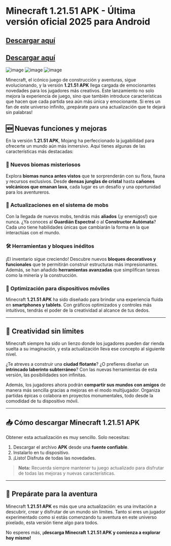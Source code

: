 #  Minecraft 1.21.51 APK - Última versión oficial 2025 para Android

##   [Descargar aquí ](https://apktodo.net/es/minecraft/)
##   [Descargar aquí](https://apktodo.io/es/minecraft/)
 
![image](https://github.com/user-attachments/assets/e0d43c95-43c2-4afa-8e08-0f9bbc948a8d) ![image](https://github.com/user-attachments/assets/73d9da3d-ea35-4a6b-b176-e7ff9be648ac) ![image](https://github.com/user-attachments/assets/455a092f-96e4-49b6-a4a8-9f4822d0eb6d)


Minecraft, el icónico juego de construcción y aventuras, sigue evolucionando, y la versión **1.21.51 APK** llega cargada de emocionantes novedades para los jugadores más creativos. Este lanzamiento no solo mejora la experiencia de juego, sino que también introduce características que hacen que cada partida sea aún más única y emocionante. Si eres un fan de este universo infinito, ¡prepárate para una actualización que te dejará sin palabras!

## 🆕 Nuevas funciones y mejoras

En la versión **1.21.51 APK**, Mojang ha perfeccionado la jugabilidad para ofrecerte un mundo aún más inmersivo. Aquí tienes algunas de las características más destacadas:

### 🌿 Nuevos biomas misteriosos
Explora **biomas nunca antes vistos** que te sorprenderán con su flora, fauna y recursos exclusivos. Desde **densas junglas de cristal** hasta **cañones volcánicos que emanan lava**, cada lugar es un desafío y una oportunidad para los aventureros.

### 🐾 Actualizaciones en el sistema de mobs
Con la llegada de nuevos mobs, tendrás más **aliados** (¡y enemigos!) que nunca. ¿Ya conoces al **Guardián Espectral** o al **Constructor Autómata**? Cada uno tiene habilidades únicas que cambiarán la forma en la que interactúas con el mundo.

### 🛠️ Herramientas y bloques inéditos
¡El inventario sigue creciendo! Descubre nuevos **bloques decorativos y funcionales** que te permitirán construir estructuras más impresionantes. Además, se han añadido **herramientas avanzadas** que simplifican tareas como la minería y la construcción.

### 📱 Optimización para dispositivos móviles
Minecraft **1.21.51 APK** ha sido diseñado para brindar una experiencia fluida en **smartphones y tablets**. Con gráficos optimizados y controles más intuitivos, tendrás el poder de la creatividad al alcance de tus dedos.

---

## 🎨 Creatividad sin límites

Minecraft siempre ha sido un lienzo donde los jugadores pueden dar rienda suelta a su imaginación, y esta actualización lleva ese concepto al siguiente nivel. 

¿Te atreves a construir una **ciudad flotante**? ¿O prefieres diseñar un **intrincado laberinto subterráneo**? Con las nuevas herramientas de esta versión, las posibilidades son infinitas.

Además, los jugadores ahora podrán **compartir sus mundos con amigos** de manera más sencilla gracias a mejoras en el modo multijugador. Organiza partidas épicas o colabora en proyectos monumentales, todo desde la comodidad de tu dispositivo móvil.

---

## 📥 Cómo descargar Minecraft 1.21.51 APK

Obtener esta actualización es muy sencillo. Solo necesitas:

1. Descargar el archivo **APK** desde una **fuente confiable**.
2. Instalarlo en tu dispositivo.
3. ¡Listo! Disfruta de todas las novedades.

> **Nota:** Recuerda siempre mantener tu juego actualizado para disfrutar de todas las mejoras y nuevas características.

---

## 🧭 Prepárate para la aventura

Minecraft **1.21.51 APK** es más que una actualización: es una invitación a descubrir, crear y disfrutar de un mundo sin límites. Tanto si eres un jugador experimentado como si estás comenzando tu aventura en este universo pixelado, esta versión tiene algo para todos.

No esperes más, **¡descarga Minecraft 1.21.51 APK y comienza a explorar hoy mismo!**
